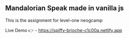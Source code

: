 ## Mandalorian Speak made in vanilla js

This is the assignment for level-one  neogcamp 

Live Demo 👉 - https://spiffy-brioche-c1c00a.netlify.app


